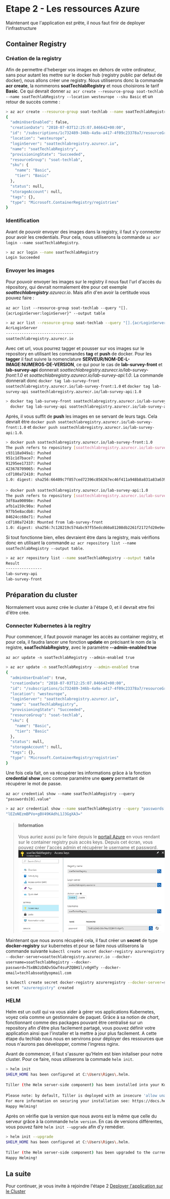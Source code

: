 # Etape 2 - Les ressources Azure

Maintenant que l'application est prête, il nous faut finir de deployer l'infrastructure

## Container Registry

### Création de la registry

Afin de permettre d'heberger vos images en dehors de votre ordinateur, sans pour autant les mettre sur le docker hub (registry public par defaut de docker), nous allons créer une registry. Nous utiliserons donc la commande **acr create**, la nommerons **soatTechlabRegistry** et nous choisirons le tarif **Basic**. Ce qui devrait donner `az acr create --resource-group soat-techlab --name soatTechlabRegistry --location westeurope --sku Basic` et un retour de succès comme :

```sh
> az acr create --resource-group soat-techlab --name soatTechlabRegistry --location westeurope --sku Basic
{
  "adminUserEnabled": false,
  "creationDate": "2018-07-03T12:25:07.846642+00:00",
  "id": "/subscriptions/1c732489-346b-4a9a-a417-4f09c23378a7/resourceGroups/soat-techlab/providers/Microsoft.ContainerRegistry/registries/soatTechlabRegistry",
  "location": "westeurope",
  "loginServer": "soattechlabregistry.azurecr.io",
  "name": "soatTechlabRegistry",
  "provisioningState": "Succeeded",
  "resourceGroup": "soat-techlab",
  "sku": {
    "name": "Basic",
    "tier": "Basic"
  },
  "status": null,
  "storageAccount": null,
  "tags": {},
  "type": "Microsoft.ContainerRegistry/registries"
}
```

### Identification

Avant de pouvoir envoyer des images dans la registry, il faut s'y connecter pour avoir les credentials. Pour cela, nous utiliserons la commande `az acr login --name soatTechlabRegistry`.

```sh
> az acr login --name soatTechlabRegistry
Login Succeeded
```

### Envoyer les images

Pour pouvoir envoyer les images sur le registry il nous faut l'url d'accès du répository, qui devrait normalement être pour cet exemple _**soattechlabregistry**.azurecr.io_. Mais afin d'en avoir la certitude vous pouvez faire :

`az acr list --resource-group soat-techlab --query "[].{acrLoginServer:loginServer}" --output table`

```sh
> az acr list --resource-group soat-techlab --query "[].{acrLoginServer:loginServer}" --output table
AcrLoginServer
------------------------------
soattechlabregistry.azurecr.io
```

Avec cet url, vous pourrez tagger et pousser sur vos images sur le repository en utilisant les commandes **tag** et **push** de docker. Pour les **tagger** il faut suivre la nomenclature **SERVEUR/NOM-DE-L-IMAGE:NUMEROS-DE-VERSION**, ce qui pour le cas de **lab-survey-front** et **lab-survey-api** donnerait _soattechlabregistry.azurecr.io/lab-survey-front:1.0_ et _soattechlabregistry.azurecr.io/lab-survey-api:1.0_. La commande donnerait donc `docker tag lab-survey-front soattechlabregistry.azurecr.io/lab-survey-front:1.0` et `docker tag lab-survey-api soattechlabregistry.azurecr.io/lab-survey-api:1.0`

```sh
> docker tag lab-survey-front soattechlabregistry.azurecr.io/lab-survey-front:1.0
  docker tag lab-survey-api soattechlabregistry.azurecr.io/lab-survey-api:1.0
```

Après, il vous suffit de **push** les images en se servant de leurs tags. Cela devrait être `docker push soattechlabregistry.azurecr.io/lab-survey-front:1.0` et `docker push soattechlabregistry.azurecr.io/lab-survey-api:1.0`.

```sh
> docker push soattechlabregistry.azurecr.io/lab-survey-front:1.0
The push refers to repository [soattechlabregistry.azurecr.io/lab-survey-front]
c93118a949a1: Pushed
951c1d7bace7: Pushed
91295ee17337: Pushed
423678709065: Pushed
cd7100a72410: Pushed
1.0: digest: sha256:66409c7f857ced72396c856267ec46f411a948b8a831a83a6394c6c5c70fa506 size: 1364

> docker push soattechlabregistry.azurecr.io/lab-survey-api:1.0
The push refers to repository [soattechlabregistry.azurecr.io/lab-survey-api]
3df8aa90098e: Pushed
afb1a159c90a: Pushed
977b5e8acdb8: Pushed
84624cc68e71: Pushed
cd7100a72410: Mounted from lab-survey-front
1.0: digest: sha256:7c128219c574abc97f55edcd60a01208db2261f2172fd20e9e4b5a26f87fe7ab size: 1367
```

Si tout fonctionne bien, elles devraient être dans la registry, mais vérifions donc en utilisant la commande `az acr repository list --name soatTechlabRegistry --output table`.

```sh
> az acr repository list --name soatTechlabRegistry --output table
Result
----------------
lab-survey-api
lab-survey-front
```

## Préparation du cluster

Normalement vous aurez crée le cluster à l'étape 0, et il devrait etre fini d'être crée.

### Connecter Kubernetes à la regitry

Pour commencer, il faut pouvoir manager les accès au container registry, et pour cela, il faudra lancer une fonction **update** en précisant le nom de la registre, **soatTechlabRegistry**, avec le paramètre **--admin-enabled true**

`az acr update -n soatTechlabRegistry --admin-enabled true`

```sh
> az acr update -n soatTechlabRegistry --admin-enabled true
{
  "adminUserEnabled": true,
  "creationDate": "2018-07-03T12:25:07.846642+00:00",
  "id": "/subscriptions/1c732489-346b-4a9a-a417-4f09c23378a7/resourceGroups/soat-techlab/providers/Microsoft.ContainerRegistry/registries/soatTechlabRegistry",
  "location": "westeurope",
  "loginServer": "soattechlabregistry.azurecr.io",
  "name": "soatTechlabRegistry",
  "provisioningState": "Succeeded",
  "resourceGroup": "soat-techlab",
  "sku": {
    "name": "Basic",
    "tier": "Basic"
  },
  "status": null,
  "storageAccount": null,
  "tags": {},
  "type": "Microsoft.ContainerRegistry/registries"
}
```

Une fois cela fait, on va récupérer les informations grâce à la fonction **credential show** avec comme paramètre une **query** permettant de récupérer le mot de passe.

`az acr credential show --name soatTechlabRegistry --query "passwords[0].value"`

```sh
> az acr credential show --name soatTechlabRegistry --query "passwords[0].value"
"lEZoNEzmBPVo+gBV49KAdhL1J3GgXA3="
```

> #### Information
>
> Vous auriez aussi pu le faire depuis le [portail Azure](https://portal.azure.com) en vous rendant sur le container registry puis accès keys. Depuis cet écran, vous pouvez créer l'accès admin et récupérer le username et password.
> ![azure container registry access keys](assets/etape2-acr-credential.png)

Maintenant que nous avons récupéré cela, il faut créer un **secret** de type **docker-registry** sur kubernetes et pour se faire nous utiliserons la commande suivante `kubectl create secret docker-registry azureregistry --docker-server=soattechlabregistry.azurecr.io --docker-username=soatTechlabRegistry --docker-password=7SxBNJzDADv5GwT4suPZQBH1l/v0gHTy --docker-email=techlabsoat@yopmail.com`

```sh
$ kubectl create secret docker-registry azureregistry --docker-server=soattechlabregistry.azurecr.io --docker-username=soatTechlabRegistry --docker-password=7SxBNJzDADv5GwT4suPZQBH1l/v0gHTy --docker-email=techlabsoat@yopmail.com
secret "azureregistry" created
```

### HELM

Helm est un outil qui va vous aider à gérer vos applications Kubernetes, voyez cela comme un gestionnaire de paquet. Grâce à sa notion de _chart_, fonctionnant comme des packages pouvant être centralisé sur un repository afin d'être plus facilement partagé, vous pouvez définir votre application ainsi que l'installer et la mettre à jour plus facilement. A cette étape du techlab nous nous en servirons pour déployer des ressources que nous n'aurons pas développer, comme l'ingress nginx.

Avant de commencer, il faut s'assurer qu'Helm est bien initaliser pour notre cluster. Pour ce faire, nous utiliserons la commade `helm init`.

```sh
> helm init
$HELM_HOME has been configured at C:\Users\Riges\.helm.

Tiller (the Helm server-side component) has been installed into your Kubernetes Cluster.

Please note: by default, Tiller is deployed with an insecure 'allow unauthenticated users' policy.
For more information on securing your installation see: https://docs.helm.sh/using_helm/#securing-your-helm-installation
Happy Helming!
```

Après on vérifie que la version que nous avons est la même que celle du serveur grâce à la commande `helm version`. En cas de versions différentes, vous pouvez faire `helm init --upgrade` afin d'y remédier.

```sh
> helm init --upgrade
$HELM_HOME has been configured at C:\Users\Riges\.helm.

Tiller (the Helm server-side component) has been upgraded to the current version.
Happy Helming!
```

## La suite

Pour continuer, je vous invite à rejoindre l'étape 2 <a href="./3 - Deployer l'application sur le Cluster.md">Deployer l'application sur le Cluster</a>
